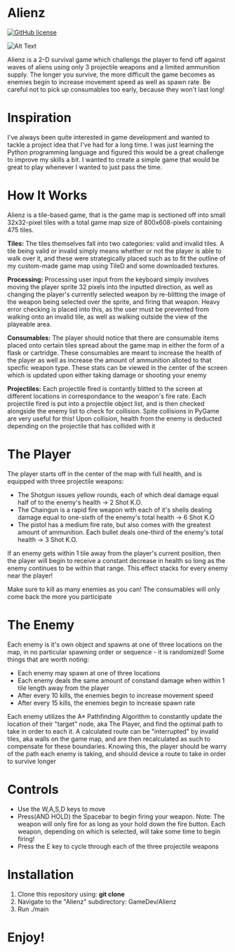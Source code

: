 # Alienz
[![GitHub license](https://img.shields.io/badge/license-MIT-blue.svg)](https://raw.githubusercontent.com/amaurilopez90/GameDev/Alienz/master/LICENSE)

![Alt Text](https://raw.githubusercontent.com/amaurilopez90/GameDev/Alienz/gameplay.gif) 

Alienz is a 2-D survival game which challengs the player to fend off against waves of aliens using only 3 projectile weapons and a limited ammunition supply.
The longer you survive, the more difficult the game becomes as enemies begin to increase movement speed as well as spawn rate. Be careful not to pick up consumables too early,
because they won't last long!

# Inspiration
I've always been quite interested in game development and wanted to tackle a project idea that I've had for a long time. I was just learning the Python programming language and 
figured this would be a great challenge to improve my skills a bit. I wanted to create a simple game that would be great to play whenever I wanted to just pass the time.

# How It Works
Alienz is a tile-based game, that is the game map is sectioned off into small 32x32-pixel tiles with a total game map size of 800x608-pixels containing 475 tiles. 

**Tiles:** 
The tiles themselves fall into two categories: valid and invalid tiles. A tile being valid or invalid simply means whether or not the player is able to walk over it, and these were strategically placed such as to fit the outline of my custom-made game map using TileD and some downloaded textures.

**Processing:** 
Processing user input from the keyboard simply involves moving the player sprite 32 pixels into the inputted direction, as well as changing the player's currently selected weapon by re-blitting the image of the weapon being selected over the sprite, and firing that weapon. Heavy error checking is placed into this, as the user must be prevented from walking onto an invalid tile, as well as walking outside the view of the playeable area.

**Consumables:**
The player should notice that there are consumable items placed onto certain tiles spread about the game map in either the form of a flask or cartridge. These consumables are meant to increase the health of the player as well as increase the amount of ammunition alloted to that specfic weapon type. These stats can be viewed in the center of the screen which is updated upon either taking damage or shooting your enemy

**Projectiles:**
Each projectile fired is contantly blitted to the screen at different locations in correspondance to the weapon's fire rate. Each projectile fired is put into a projectile object list, and is then checked alongside the enemy list to check for collision. Spite collisions in PyGame are very useful for this! Upon collision, health from the enemy is deducted depending on the projectile that has collided with it

# The Player
The player starts off in the center of the map with full health, and is equipped with three projectile weapons:
  - The Shotgun issues yellow rounds, each of which deal damage equal half of to the enemy's health -> 2 Shot K.O.
  - The Chaingun is a rapid fire weapon with each of it's shells dealing damage equal to one-sixth of the enemy's total health -> 6 Shot K.O
  - The pistol has a medium fire rate, but also comes with the greatest amount of ammunition. Each bullet deals one-third of the enemy's total health -> 3 Shot K.O.
 
 If an enemy gets within 1 tile away from the player's current position, then the player will begin to receive a constant decrease in health so long as the enemy continues to be within that range. This effect stacks for every enemy near the player!
 
 Make sure to kill as many enemies as you can! The consumables will only come back the more you participate
 
# The Enemy
Each enemy is it's own object and spawns at one of three locations on the map, in no particular spawning order or sequence - it is randomized! Some things that are worth noting:

   - Each enemy may spawn at one of three locations
   - Each enemy deals the same amount of constand damage when within 1 tile length away from the player
   - After every 10 kills, the enemies begin to increase movement speed
   - After every 15 kills, the enemies begin to increase spawn rate
   
Each enemy utilizes the A* Pathfinding Algorithm to constantly update the location of their "target" node, aka The Player, and find the optimal path to take in order to each it. A calculated route can be "interrupted" by invalid tiles, aka walls on the game map, and are then recalculated as such to compensate for these boundaries. Knowing this, the player should be warry of the path each enemy is taking, and should device a route to take in order to survive longer

# Controls
  - Use the W,A,S,D keys to move
  - Press(AND HOLD) the Spacebar to begin firing your weapon. Note: The weapon will only fire for as long as your hold down the fire button. Each weapon, depending on which is selected, will take some time to begin firing!
  - Press the E key to cycle through each of the three projectile weapons
  
# Installation
  1. Clone this repository using: **git clone**
  2. Navigate to the "Alienz" subdirectory: GameDev/Alienz
  3. Run ./main
  
# Enjoy!

  
  
  
   
 

